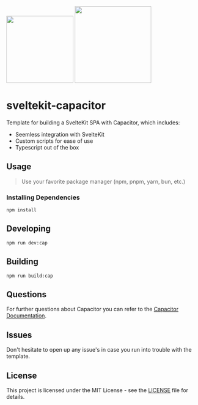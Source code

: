 <img width="175px" src="https://github.com/Hugos68/sveltekit-capacitor/assets/63101006/3b8324ff-f27d-48a3-a74d-f7aabb2f530e" />
<img width="200px" src="https://github.com/Hugos68/sveltekit-capacitor/assets/63101006/e748ecc6-2a2d-4dd5-95c2-4ff4cf8a307b" />

# sveltekit-capacitor

Template for building a SvelteKit SPA with Capacitor, which includes:

- Seemless integration with SvelteKit
- Custom scripts for ease of use
- Typescript out of the box

## Usage

> Use your favorite package manager (npm, pnpm, yarn, bun, etc.)

### Installing Dependencies

```
npm install
```

## Developing

```
npm run dev:cap
```

## Building

```
npm run build:cap
```

## Questions

For further questions about Capacitor you can refer to the [Capacitor Documentation](https://capacitorjs.com/docs).

## Issues

Don't hesitate to open up any issue's in case you run into trouble with the template.

## License

This project is licensed under the MIT License - see the [LICENSE](LICENSE) file for details.

